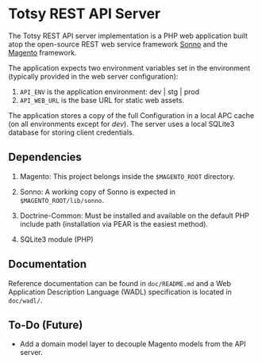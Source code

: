 Totsy REST API Server
=====================

The Totsy REST API server implementation is a PHP web application built atop the open-source REST web service framework [Sonno](http://sonno.360i.com) and the [Magento](http://www.magentocommerce.com) framework.

The application expects two environment variables set in the environment (typically provided in the web server configuration):
1. `API_ENV` is the application environment: dev | stg | prod
2. `API_WEB_URL` is the base URL for static web assets.

The application stores a copy of the full Configuration in a local APC cache (on all environments except for *dev*).
The server uses a local SQLite3 database for storing client credentials.

Dependencies
------------

1. Magento: This project belongs inside the `$MAGENTO_ROOT` directory.

2. Sonno: A working copy of Sonno is expected in `$MAGENTO_ROOT/lib/sonno`.

3. Doctrine-Common: Must be installed and available on the default PHP include path (installation via PEAR is the easiest method).

4. SQLite3 module (PHP)

Documentation
-------------

Reference documentation can be found in `doc/README.md` and a Web Application Description Language (WADL) specification is located in `doc/wadl/`.

To-Do (Future)
--------------
* Add a domain model layer to decouple Magento models from the API server.

